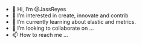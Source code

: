 - 👋 Hi, I’m @JassReyes
- 👀 I’m interested in create, innovate and contrib
- 🌱 I’m currently learning about elastic and metrics.
- 💞️ I’m looking to collaborate on ...
- 📫 How to reach me ...

<!---
JassReyes/JassReyes is a ✨ special ✨ repository because its `README.md` (this file) appears on your GitHub profile.
You can click the Preview link to take a look at your changes.
--->
